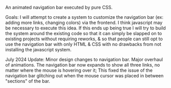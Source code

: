 An animated navigation bar executed by pure CSS.

Goals:
I will attempt to create a system to customize the navigation bar (ex: adding more links, changing colors) via the frontend.
    I think javascript may be necessary to execute this idea. If this ends up being true I will try to build the system around the existing code so that it can simply be slapped on to existing projects without requiring reworks, & so that people can still opt to use the navigation bar with only HTML & CSS with no drawbacks from not installing the javascript system.

July 2024 Update:
    Minor design changes to navigation bar.
    Major overhaul of animations. The navigation bar now expands to show all three links, no matter where the mouse is hovering over it; This fixed the issue of the navigation bar glitching out when the mouse cursor was placed in between "sections" of the bar.
    
